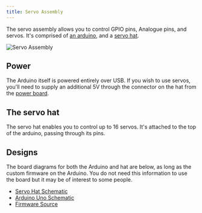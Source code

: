 ```yaml
---
title: Servo Assembly
---
```


The servo assembly allows you to control GPIO pins, Analogue pins, and servos. It's comprised of [an arduino](https://store.arduino.cc/arduino-uno-rev3), and a [servo hat](https://learn.adafruit.com/16-channel-pwm-servo-driver/overview).

![Servo Assembly](/img/kit/servo-assembly.jpg?width=30pc)

## Power
The Arduino itself is powered entirely over USB. If you wish to use servos, you'll need to supply an additional 5V through the connector on the hat from the [power board](/kit/power-board).

## The servo hat
The servo hat enables you to control up to 16 servos. It's attached to the top of the arduino, passing through its pins.


## Designs
The board diagrams for both the Arduino and hat are below, as long as the custom firmware on the Arduino. You do not need this information to use the board but it may be of interest to some people.

- [Servo Hat Schematic](https://cdn-learn.adafruit.com/assets/assets/000/036/269/original/adafruit_products_schem.png)
- [Arduino Uno Schematic](https://www.arduino.cc/en/uploads/Main/Arduino_Uno_Rev3-schematic.pdf)
- [Firmware Source](https://github.com/sourcebots/servo-firmware)
